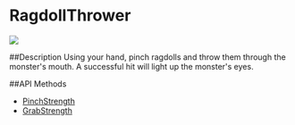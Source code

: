 RagdollThrower
=====

<img src="https://leapmotion-leapdev-production.s3.amazonaws.com/uploads/library/thumbnail_image/51496b87-b9ba-4184-a581-510debcb6ca6.jpg">

##Description
Using your hand, pinch ragdolls and throw them through the monster's mouth. A successful hit will light up the monster's eyes.

##API Methods
* [PinchStrength](https://developer.leapmotion.com/documentation/skeletal/csharp/api/Leap.Hand.html#pinchStrength)
* [GrabStrength](https://developer.leapmotion.com/documentation/skeletal/csharp/api/Leap.Hand.html#grabStrength)
